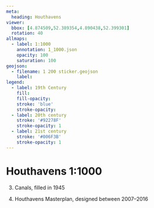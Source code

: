 ```yaml
---
meta:
  heading: Houthavens
viewer:
  bbox: [4.874509,52.389354,4.890438,52.399301]
  rotation: 40 
allmaps:
  - label: 1:1000
    annotation: 1_1000.json
    opacity: 100
    saturation: 100
geojson:
  - filename: 1 200 sticker.geojson
    label: 
legend:
  - label: 19th Century
    fill:
    fill-opacity:
    stroke: 'blue'
    stroke-opacity:
  - label: 20th century
    stroke: '#92278F'
    stroke-opacity: 1
  - label: 21st century
    stroke: '#006F3B'
    stroke-opacity: 1
---
```

# Houthavens 1:1000
3. Canals, filled in 1945

4. Houthavens Masterplan, designed between 2007–2016
